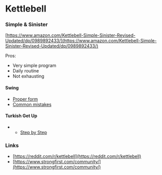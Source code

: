 # Kettlebell

### Simple & Sinister

[https://www.amazon.com/Kettlebell-Simple-Sinister-Revised-Updated/dp/0989892433/](https://www.amazon.com/Kettlebell-Simple-Sinister-Revised-Updated/dp/0989892433/)

Pros:

* Very simple program
* Daily routine
* Not exhausting

#### Swing

* [Proper form](https://www.youtube.com/watch?v=KDBosfFUuDs)
* [Common mistakes](https://www.youtube.com/watch?v=yeMXdkZ18EA&feature=youtu.be)

#### **Turkish Get Up**

* * [Step by Step](https://www.reddit.com/r/kettlebell/comments/kc0yl3/32kg_tgu_very_first_attempt/gfnfeda/?utm_source=reddit&utm_medium=web2x&context=3)

### Links

* [https://reddit.com/r/kettlebell](https://reddit.com/r/kettlebell)
* [https://www.strongfirst.com/community/](https://www.strongfirst.com/community/)

